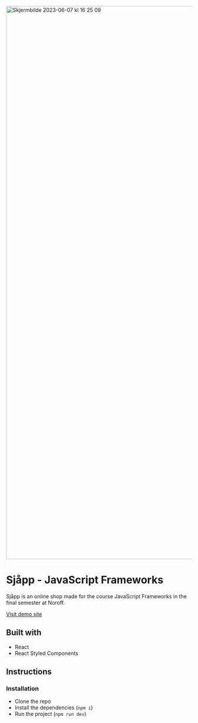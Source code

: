 <img width="1497" alt="Skjermbilde 2023-06-07 kl  16 25 09" src="https://github.com/mathildeew/js-frameworks-ca/assets/94295012/8ba2283c-eba2-415e-8324-8e47c583f01f">

# Sjåpp - JavaScript Frameworks

Sjåpp is an online shop made for the course JavaScript Frameworks in the final semester at Noroff.

[Visit demo site](https://https://sjaapp.netlify.app/)

## Built with

- React
- React Styled Components

## Instructions

### Installation

- Clone the repo
- Install the dependencies (`npm i`)
- Run the project (`npm run dev`)
